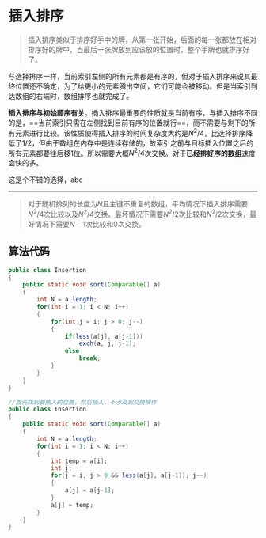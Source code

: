 # 插入排序

> 插入排序类似于排序好手中的牌，从第一张开始，后面的每一张都放在相对排序好的牌中，当最后一张牌放到应该放的位置时，整个手牌也就排序好了。

与选择排序一样，当前索引左侧的所有元素都是有序的，但对于插入排序来说其最终位置还不确定，为了给更小的元素腾出空间，它们可能会被移动。但是当索引到达数组的右端时，数组排序也就完成了。

**插入排序与初始顺序有关**。插入排序最重要的性质就是当前有序，与插入排序不同的是，==当前索引只需在左侧找到目前有序的位置就行==，而不需要与剩下的所有元素进行比较。该性质使得插入排序的时间复杂度大约是$N^2/4$，比选择排序降低了$1/2$，但由于数组在内存中是连续存储的，故索引之前与目标插入位置之后的所有元素都要往后移1位。所以需要大概$N^2/4$次交换。对于**已经排好序的数组**速度会快的多。

这是个不错的选择，abc

------

> 对于随机排列的长度为$N$且主键不重复的数组，平均情况下插入排序需要$N^2/4$次比较以及$N^2/4$交换。最坏情况下需要$N^2/2$次比较和$N^2/2$次交换，最好情况下需要$N-1$次比较和$0$次交换。

## 算法代码

```java
public class Insertion
{
    public static void sort(Comparable[] a)
    {
        int N = a.length;
        for(int i = 1; i < N; i++)
        {
            for(int j = i; j > 0; j--)
            {
                if(less(a[j], a[j-1]))
                    exch(a, j, j-1);
                else
                    break;
            }
        }
    }
}

//首先找到要插入的位置，然后插入，不涉及到交换操作
public class Insertion
{
    public static void sort(Comparable[] a)
    {
        int N = a.length;
        for(int i = 1; i < N; i++)
        {
            int temp = a[i];
            int j;
            for(j = i; j > 0 && less(a[j], a[j-1]); j--)
            {
                a[j] = a[j-1];
            }
            a[j] = temp;
        }
    }
}
```

